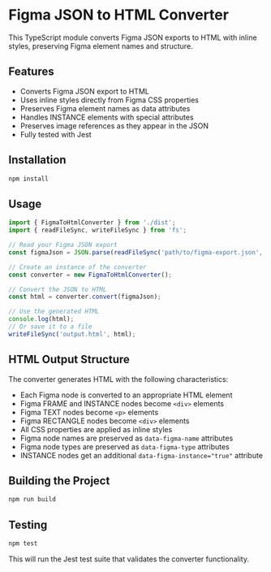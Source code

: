 # Figma JSON to HTML Converter

This TypeScript module converts Figma JSON exports to HTML with inline styles, preserving Figma element names and structure.

## Features

- Converts Figma JSON export to HTML
- Uses inline styles directly from Figma CSS properties
- Preserves Figma element names as data attributes
- Handles INSTANCE elements with special attributes
- Preserves image references as they appear in the JSON
- Fully tested with Jest

## Installation

```bash
npm install
```

## Usage

```typescript
import { FigmaToHtmlConverter } from './dist';
import { readFileSync, writeFileSync } from 'fs';

// Read your Figma JSON export
const figmaJson = JSON.parse(readFileSync('path/to/figma-export.json', 'utf8'));

// Create an instance of the converter
const converter = new FigmaToHtmlConverter();

// Convert the JSON to HTML
const html = converter.convert(figmaJson);

// Use the generated HTML
console.log(html);
// Or save it to a file
writeFileSync('output.html', html);
```

## HTML Output Structure

The converter generates HTML with the following characteristics:

- Each Figma node is converted to an appropriate HTML element
- Figma FRAME and INSTANCE nodes become `<div>` elements
- Figma TEXT nodes become `<p>` elements
- Figma RECTANGLE nodes become `<div>` elements
- All CSS properties are applied as inline styles
- Figma node names are preserved as `data-figma-name` attributes
- Figma node types are preserved as `data-figma-type` attributes
- INSTANCE nodes get an additional `data-figma-instance="true"` attribute

## Building the Project

```bash
npm run build
```

## Testing

```bash
npm test
```

This will run the Jest test suite that validates the converter functionality.
